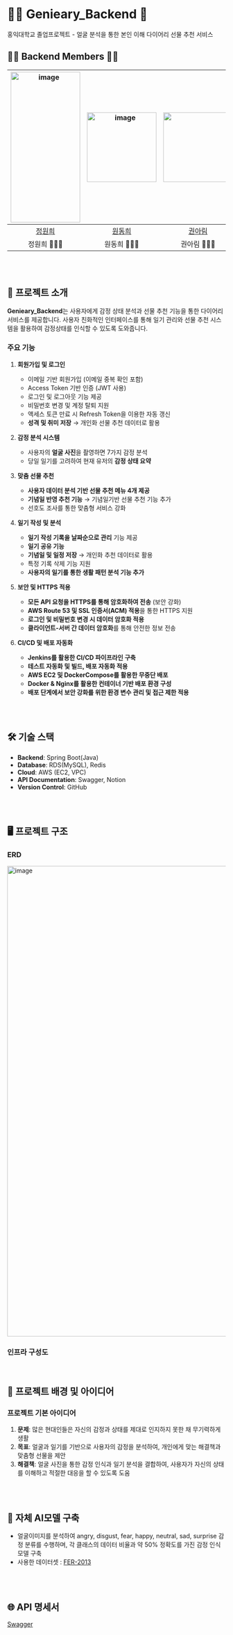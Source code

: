 # 🧞‍♂️ Genieary_Backend 🧞
홍익대학교 졸업프로젝트 - 얼굴 분석을 통한 본인 이해 다이어리 선물 추천 서비스

## 👶🏼 Backend Members 👶🏼
<img width="160px" height="346" alt="image" src="https://github.com/user-attachments/assets/09690ba1-57ca-4938-8672-9785eb891075" /> | <img width="160px" alt="image" src="https://github.com/user-attachments/assets/0e6bc9fe-8c18-453e-b97f-934f92efa433" />| <img width="160px" src="https://github.com/user-attachments/assets/0a2d857c-7ca2-425c-a4af-770b88527c51" />| 
|:-----:|:-----:|:-----:|
|[정원희](https://github.com/oneeee822)|[원동희](https://github.com/ddhi7)|[권아림](https://github.com/dkfla)|
| 정원희 👩🏻‍💻| 원동희 👩🏻‍💻| 권아림 👩🏻‍💻|
</div>
<br/>
<br>

## 🌟 프로젝트 소개

**Genieary_Backend**는 사용자에게 감정 상태 분석과 선물 추천 기능을 통한 다이어리 서비스를 제공합니다. 사용자 친화적인 인터페이스를 통해 일기 관리와 선물 추천 시스템을 활용하여 감정상태를 인식할 수 있도록 도와줍니다.

### **주요 기능**  

1. **회원가입 및 로그인**  
   - 이메일 기반 회원가입 (이메일 중복 확인 포함)  
   - Access Token 기반 인증 (JWT 사용)  
   - 로그인 및 로그아웃 기능 제공  
   - 비밀번호 변경 및 계정 탈퇴 지원  
   - 액세스 토큰 만료 시 Refresh Token을 이용한 자동 갱신
   - **성격 및 취미 저장** → 개인화 선물 추천 데이터로 활용 

2. **감정 분석 시스템**  
   - 사용자의 **얼굴 사진**을 촬영하면 7가지 감정 분석
   - 당일 일기를 고려하여 현재 유저의 **감정 상태 요약**  


3. **맞춤 선물 추천**  
   - **사용자 데이터 분석 기반 선물 추천 메뉴 4개 제공**  
   - **기념일 반영 추천 기능** → 기념일기반 선물 추천 기능 추가
   - 선호도 조사를 통한 맞춤형 서비스 강화

4. **일기 작성 및 분석**  
   - **일기 작성 기록을 날짜순으로 관리** 기능 제공  
   - **일기 공유 기능** 
   - **기념일 및 일정 저장** → 개인화 추천 데이터로 활용  
   - 특정 기록 삭제 기능 지원  
   - **사용자의 일기를 통한 생활 패턴 분석 기능 추가** 

5. **보안 및 HTTPS 적용**  
   - **모든 API 요청을 HTTPS를 통해 암호화하여 전송** (보안 강화)  
   - **AWS Route 53 및 SSL 인증서(ACM) 적용**을 통한 HTTPS 지원  
   - **로그인 및 비밀번호 변경 시 데이터 암호화 적용**  
   - **클라이언트-서버 간 데이터 암호화**를 통해 안전한 정보 전송  

6. **CI/CD 및 배포 자동화**  
   - **Jenkins를 활용한 CI/CD 파이프라인 구축**  
   - **테스트 자동화 및 빌드, 배포 자동화 적용**  
   - **AWS EC2 및 DockerCompose를 활용한 무중단 배포**  
   - **Docker & Nginx를 활용한 컨테이너 기반 배포 환경 구성**  
   - **배포 단계에서 보안 강화를 위한 환경 변수 관리 및 접근 제한 적용**  
<br>
<br>

## 🛠️ 기술 스택

- **Backend**: Spring Boot(Java)
- **Database**: RDS(MySQL), Redis
- **Cloud**: AWS (EC2, VPC)
- **API Documentation**: Swagger, Notion
- **Version Control**: GitHub

<br>
<br>

## 🖥️ 프로젝트 구조

### ERD
<img width="1880" height="1082" alt="image" src="https://github.com/user-attachments/assets/66bc9026-a5fe-4469-af07-557f03d0ed74" />



### 인프라 구성도

<br>

## 🌟 프로젝트 배경 및 아이디어

### 프로젝트 기본 아이디어

1. **문제**: 많은 현대인들은 자신의 감정과 상태를 제대로 인지하지 못한 채 무기력하게 생활
2. **목표**: 얼굴과 일기를 기반으로 사용자의 감정을 분석하여, 개인에게 맞는 해결책과 맞춤형 선물을 제안
3. **해결책**: 얼굴 사진을 통한 감정 인식과 일기 분석을 결합하여, 사용자가 자신의 상태를 이해하고 적절한 대응을 할 수 있도록 도움
<br>
<br>

## 🤖 자체 AI모델 구축
- 얼굴이미지를 분석하여 angry, disgust, fear, happy, neutral, sad, surprise 감정 분류를 수행하며, 각 클래스의 데이터 비율과 약 50% 정확도를 가진 감정 인식 모델 구축
- 사용한 데이터셋 : [FER-2013](https://www.kaggle.com/datasets/msambare/fer2013)

<br>
<br>

## 🌐 API 명세서
[Swagger](https://genieary.site/swagger-ui/index.html)


